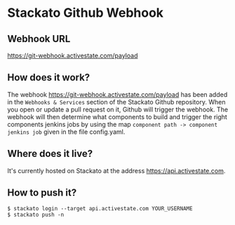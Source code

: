 # Stackato Github Webhook

## Webhook URL
https://git-webhook.activestate.com/payload

## How does it work?
The webhook https://git-webhook.activestate.com/payload has been added in the `Webhooks & Services` section of the Stackato Github repository. When you open or update a pull request on it, Github will trigger the webhook. The webhook will then determine what components to build and trigger the right components jenkins jobs by using the map `component path -> component jenkins job` given in the file config.yaml.

## Where does it live?
It's currently hosted on Stackato at the address https://api.activestate.com.

## How to push it?
```
$ stackato login --target api.activestate.com YOUR_USERNAME
$ stackato push -n
```

